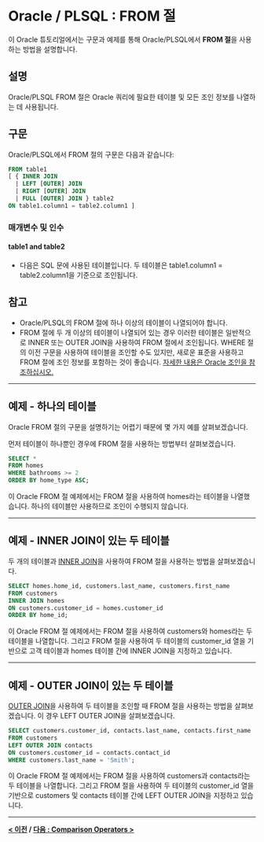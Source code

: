 # Oracle / PLSQL : FROM 절

이 Oracle 튜토리얼에서는 구문과 예제를 통해 Oracle/PLSQL에서 **FROM 절**을 사용하는 방법을 설명합니다.

## 설명
Oracle/PLSQL FROM 절은 Oracle 쿼리에 필요한 테이블 및 모든 조인 정보를 나열하는 데 사용됩니다.

## 구문
Oracle/PLSQL에서 FROM 절의 구문은 다음과 같습니다:
```SQL
FROM table1
[ { INNER JOIN
  | LEFT [OUTER] JOIN
  | RIGHT [OUTER] JOIN
  | FULL [OUTER] JOIN } table2
ON table1.column1 = table2.column1 ]
```
### 매개변수 및 인수
#### **table1 and table2**
- 다음은 SQL 문에 사용된 테이블입니다. 두 테이블은 table1.column1 = table2.column1을 기준으로 조인됩니다.

## 참고
- Oracle/PLSQL의 FROM 절에 하나 이상의 테이블이 나열되어야 합니다.
- FROM 절에 두 개 이상의 테이블이 나열되어 있는 경우 이러한 테이블은 일반적으로 INNER 또는 OUTER JOIN을 사용하여 FROM 절에서 조인됩니다. WHERE 절의 이전 구문을 사용하여 테이블을 조인할 수도 있지만, 새로운 표준을 사용하고 FROM 절에 조인 정보를 포함하는 것이 좋습니다. [자세한 내용은 Oracle 조인을 참조하십시오.](JOINS.md)

---
## 예제 - 하나의 테이블
Oracle FROM 절의 구문을 설명하기는 어렵기 때문에 몇 가지 예를 살펴보겠습니다.

먼저 테이블이 하나뿐인 경우에 FROM 절을 사용하는 방법부터 살펴보겠습니다.
```SQL
SELECT *
FROM homes
WHERE bathrooms >= 2
ORDER BY home_type ASC;
```
이 Oracle FROM 절 예제에서는 FROM 절을 사용하여 homes라는 테이블을 나열했습니다. 하나의 테이블만 사용하므로 조인이 수행되지 않습니다.

---
## 예제 - INNER JOIN이 있는 두 테이블
두 개의 테이블과 [INNER JOIN](JOINS.md)을 사용하여 FROM 절을 사용하는 방법을 살펴보겠습니다.
```SQL
SELECT homes.home_id, customers.last_name, customers.first_name
FROM customers
INNER JOIN homes
ON customers.customer_id = homes.customer_id
ORDER BY home_id;
```
이 Oracle FROM 절 예제에서는 FROM 절을 사용하여 customers와 homes라는 두 테이블을 나열합니다. 그리고 FROM 절을 사용하여 두 테이블의 customer_id 열을 기반으로 고객 테이블과 homes 테이블 간에 INNER JOIN을 지정하고 있습니다.

---
## 예제 - OUTER JOIN이 있는 두 테이블
[OUTER JOIN](JOINS.md)을 사용하여 두 테이블을 조인할 때 FROM 절을 사용하는 방법을 살펴보겠습니다. 이 경우 LEFT OUTER JOIN을 살펴보겠습니다.
```SQL
SELECT customers.customer_id, contacts.last_name, contacts.first_name
FROM customers
LEFT OUTER JOIN contacts
ON customers.customer_id = contacts.contact_id
WHERE customers.last_name = 'Smith';
```
이 Oracle FROM 절 예제에서는 FROM 절을 사용하여 customers과 contacts라는 두 테이블을 나열합니다. 그리고 FROM 절을 사용하여 두 테이블의 customer_id 열을 기반으로 customers 및 contacts 테이블 간에 LEFT OUTER JOIN을 지정하고 있습니다.

---
**[< 이전](SELECT.md) / [다음 : Comparison Operators >](Comparison_Operators.md)**